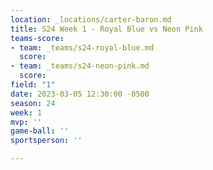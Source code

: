 ```yaml
---
location: _locations/carter-baron.md
title: S24 Week 1 - Royal Blue vs Neon Pink
teams-score:
- team: _teams/s24-royal-blue.md
  score: 
- team: _teams/s24-neon-pink.md
  score: 
field: "1"
date: 2023-03-05 12:30:00 -0500
season: 24
week: 1
mvp: ''
game-ball: ''
sportsperson: ''

---
```

